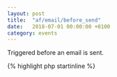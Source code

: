 ```yaml
---
layout: post
title:  "af/email/before_send"
date:   2018-07-01 00:00:00 +0100
category: events
---
```


Triggered before an email is sent.

{% highlight php startinline %}
<?php

function before_email_send( $email, $form ) {
    // Do something with email
}
add_action( 'af/email/before_send', 'before_email_send', 10, 2 );
add_action( 'af/email/before_send/id=FORM_ID', 'before_email_send', 10, 2 );
add_action( 'af/email/before_send/key=FORM_KEY', 'before_email_send', 10, 2 );

{% endhighlight %}